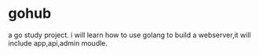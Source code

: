 # gohub
a go study project.
i will learn how to use golang to build a webserver,it will include app,api,admin moudle.
